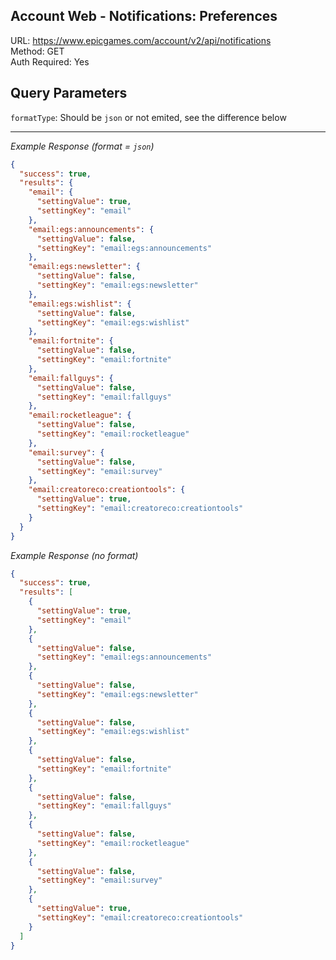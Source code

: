 ## Account Web - Notifications: Preferences

URL: https://www.epicgames.com/account/v2/api/notifications \
Method: GET \
Auth Required: Yes

## Query Parameters

`formatType`: Should be `json` or not emited, see the difference below

---

_Example Response (format = `json`)_

```json
{
  "success": true,
  "results": {
    "email": {
      "settingValue": true,
      "settingKey": "email"
    },
    "email:egs:announcements": {
      "settingValue": false,
      "settingKey": "email:egs:announcements"
    },
    "email:egs:newsletter": {
      "settingValue": false,
      "settingKey": "email:egs:newsletter"
    },
    "email:egs:wishlist": {
      "settingValue": false,
      "settingKey": "email:egs:wishlist"
    },
    "email:fortnite": {
      "settingValue": false,
      "settingKey": "email:fortnite"
    },
    "email:fallguys": {
      "settingValue": false,
      "settingKey": "email:fallguys"
    },
    "email:rocketleague": {
      "settingValue": false,
      "settingKey": "email:rocketleague"
    },
    "email:survey": {
      "settingValue": false,
      "settingKey": "email:survey"
    },
    "email:creatoreco:creationtools": {
      "settingValue": true,
      "settingKey": "email:creatoreco:creationtools"
    }
  }
}
```

_Example Response (no format)_

```json
{
  "success": true,
  "results": [
    {
      "settingValue": true,
      "settingKey": "email"
    },
    {
      "settingValue": false,
      "settingKey": "email:egs:announcements"
    },
    {
      "settingValue": false,
      "settingKey": "email:egs:newsletter"
    },
    {
      "settingValue": false,
      "settingKey": "email:egs:wishlist"
    },
    {
      "settingValue": false,
      "settingKey": "email:fortnite"
    },
    {
      "settingValue": false,
      "settingKey": "email:fallguys"
    },
    {
      "settingValue": false,
      "settingKey": "email:rocketleague"
    },
    {
      "settingValue": false,
      "settingKey": "email:survey"
    },
    {
      "settingValue": true,
      "settingKey": "email:creatoreco:creationtools"
    }
  ]
}
```
